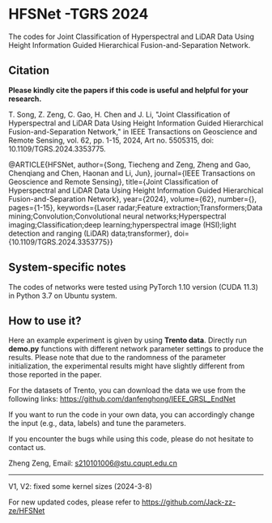 # HFSNet -TGRS 2024
The codes for Joint Classification of Hyperspectral and LiDAR Data Using Height Information Guided Hierarchical Fusion-and-Separation Network. 

Citation
---------------------

**Please kindly cite the papers if this code is useful and helpful for your research.**

T. Song, Z. Zeng, C. Gao, H. Chen and J. Li, "Joint Classification of Hyperspectral and LiDAR Data Using Height Information Guided Hierarchical Fusion-and-Separation Network," in IEEE Transactions on Geoscience and Remote Sensing, vol. 62, pp. 1-15, 2024, Art no. 5505315, doi: 10.1109/TGRS.2024.3353775.

@ARTICLE{HFSNet,
  author={Song, Tiecheng and Zeng, Zheng and Gao, Chenqiang and Chen, Haonan and Li, Jun},
  journal={IEEE Transactions on Geoscience and Remote Sensing}, 
  title={Joint Classification of Hyperspectral and LiDAR Data Using Height Information Guided Hierarchical Fusion-and-Separation Network}, 
  year={2024},
  volume={62},
  number={},
  pages={1-15},
  keywords={Laser radar;Feature extraction;Transformers;Data mining;Convolution;Convolutional neural networks;Hyperspectral imaging;Classification;deep learning;hyperspectral image (HSI);light detection and ranging (LiDAR) data;transformer},
  doi={10.1109/TGRS.2024.3353775}}

System-specific notes
---------------------
The codes of networks were tested using PyTorch 1.10 version (CUDA 11.3) in Python 3.7 on Ubuntu system.


How to use it?
---------------------
Here an example experiment is given by using **Trento data**. Directly run **demo.py** functions with different network parameter settings to produce the results. Please note that due to the randomness of the parameter initialization, the experimental results might have slightly different from those reported in the paper.

For the datasets of Trento, you can download the data we use from the following links:
https://github.com/danfenghong/IEEE_GRSL_EndNet


If you want to run the code in your own data, you can accordingly change the input (e.g., data, labels) and tune the parameters.

If you encounter the bugs while using this code, please do not hesitate to contact us.
 
Zheng Zeng, Email: s210101006@stu.cqupt.edu.cn
   
****
V1, V2: fixed some kernel sizes (2024-3-8) 

For new updated codes, please refer to https://github.com/Jack-zz-ze/HFSNet
